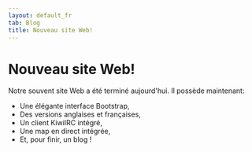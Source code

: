 ```yaml
---
layout: default_fr
tab: Blog
title: Nouveau site Web!
---
```


# Nouveau site Web!

Notre souvent site Web a été terminé aujourd'hui. Il possède maintenant:
* Une élégante interface Bootstrap,
* Des versions anglaises et françaises,
* Un client KiwiIRC intégré,
* Une map en direct intégrée,
* Et, pour finir, un blog !
